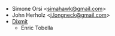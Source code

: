- Simone Orsi \<<simahawk@gmail.com>\>
- John Herholz \<<j.longneck@gmail.com>\>
- [Dixmit](www.dixmit.com)
  - Enric Tobella
